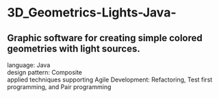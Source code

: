 # 3D_Geometrics-Lights-Java-
## Graphic software for creating simple colored geometries with light sources.  
language: Java  
design pattern: Composite  
applied techniques supporting Agile Development: Refactoring, Test first programming, and Pair programming  
